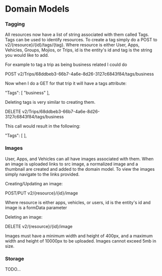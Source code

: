 # Domain Models #

### Tagging ###

All resources now have a list of string associated with them called Tags.  Tags can be used to identify resources. To create a tag simply do a POST to v2/{resource}/{id}/tags/{tag}. Where resource is either User, Apps, Vehicles, Groups, Mojios, or Trips, id is the entity's id and tag is the string you would like to add. 

For example to tag a trip as being business related I could do

POST v2/Trips/68ddbeb3-66b7-4a6e-8d26-3127c6843f84/tags/business

Now when I do a GET for that trip it will have a tags attribute:

"Tags": [
        "business"
      ],

Deleting tags is very similar to creating them. 

DELETE v2/Trips/68ddbeb3-66b7-4a6e-8d26-3127c6843f84/tags/business

This call would result in the following:

"Tags": [
      ],

### Images ###

User, Apps, and Vehicles can all have images associated with them. When an image is uploaded links to src image, a normalized image and a thumbnail are created and added to the domain model. To view the images simply navigate to the links provided. 

Creating/Updating an image:

POST/PUT v2/{resource}/{id}/image

Where resource is either apps, vehicles, or users, id is the entity's id and image is a formData parameter

Deleting an image:

DELETE v2/{resource}/{id}/image

Images must have a minimum width and height of 400px, and a maximum width and height of 10000px to be uploaded. Images cannot exceed 5mb in size. 

### Storage ###

TODO...

